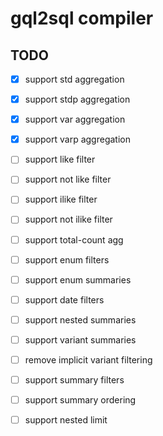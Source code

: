 # gql2sql compiler

## TODO

- [x] support std aggregation
- [x] support stdp aggregation
- [x] support var aggregation
- [x] support varp aggregation
- [ ] support like filter
- [ ] support not like filter
- [ ] support ilike filter
- [ ] support not ilike filter
- [ ] support total-count agg
- [ ] support enum filters
- [ ] support enum summaries
- [ ] support date filters

- [ ] support nested summaries
- [ ] support variant summaries
- [ ] remove implicit variant filtering
- [ ] support summary filters
- [ ] support summary ordering
- [ ] support nested limit

